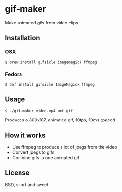gif-maker
=========

Make animated gifs from video clips

Installation
------------

### OSX

    $ brew install gifsicle imagemagick ffmpeg

### Fedora

    $ dnf install gifsicle ImageMagick ffmpeg

Usage
-----

    $ ./gif-maker video.mp4 out.gif

Produces a 300x167, animated gif, 10fps, 10ms spaced

How it works
------------

* Use ffmpeg to produce a lot of jpegs from the video
* Convert jpegs to gifs
* Combine gifs to one animated gif

License
-------

BSD, short and sweet
